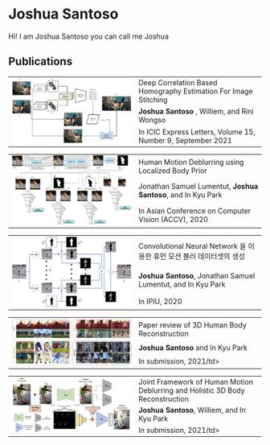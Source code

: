 <link href="index.css" rel="stylesheet">

# Joshua Santoso
Hi! I am Joshua Santoso you can call me Joshua
## Publications

<table>
    <tr>                                                                                                  
        <td rowspan="4" width= "50%"><img src="assets/2021/Journal/ICIC_EXPRESS_2021.png"/></td>
    </tr>
    <tr>
        <td>Deep Correlation Based Homography Estimation For Image Stitching</td>
    </tr>
    <tr>
        <td> <strong>Joshua Santoso </strong>, Williem, and Rini Wongso</td>
    </tr>
    <tr>
        <td>In ICIC Express Letters, Volume 15, Number 9, September 2021</td>
    </tr>
</table> 

<table>
    <tr>                                                                                       
        <td rowspan="4" width= "50%"><img src="assets/2021/Conferences/ACCV_2020.png"/></td>
    </tr>
    <tr>
        <td>Human Motion Deblurring using Localized Body Prior</td>
    </tr>
    <tr>
        <td>Jonathan Samuel Lumentut, <strong>Joshua Santoso</strong>, and In Kyu Park</td>
    </tr>
    <tr>
        <td>In Asian Conference on Computer Vision (ACCV), 2020</td>
    </tr>
</table> 

<table>
    <tr>                                                                                       
        <td rowspan="4" width= "50%"><img src="assets/2021/Conferences/IPIU_2020.png"/></td>
    </tr>
    <tr>
        <td>Convolutional Neural Network 을 이용한 휴먼 모션 블러 데이터셋의 생성</td>
    </tr>
    <tr>
        <td><strong>Joshua Santoso</strong>, Jonathan Samuel Lumentut, and In Kyu Park</td>
    </tr>
    <tr>
        <td>In IPIU, 2020</td>
    </tr>
</table> 

<table>
    <tr>                                                                                       
        <td rowspan="4" width= "50%"><img src="assets/2021/Journal/SUBM_2021.PNG"/></td>
    </tr>
    <tr>
        <td>Paper review of 3D Human Body Reconstruction</td>
    </tr>
    <tr>
        <td><strong>Joshua Santoso</strong> and In Kyu Park</td>
    </tr>
    <tr>
        <td>In submission, 2021/td>
    </tr>
</table> 

<table>
    <tr>                                                                                       
        <td rowspan="4" width= "50%"><img src="assets/2021/Conferences/ICCV_SUBM_2021.png"/></td>
    </tr>
    <tr>
        <td>Joint Framework of Human Motion Deblurring and Holistic 3D Body Reconstruction</td>
    </tr>
    <tr>
        <td><strong>Joshua Santoso</strong>, Williem, and In Kyu Park</td>
    </tr>
    <tr>
        <td>In submission, 2021/td>
    </tr>
</table> 
